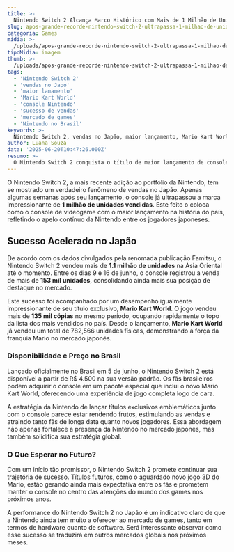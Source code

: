 ```yaml
---
title: >-
  Nintendo Switch 2 Alcança Marco Histórico com Mais de 1 Milhão de Unidades Vendidas no Japão
slug: apos-grande-recorde-nintendo-switch-2-ultrapassa-1-milhao-de-unidades-vendidas-no-japao
categoria: Games
midia: >-
  /uploads/apos-grande-recorde-nintendo-switch-2-ultrapassa-1-milhao-de-unidades-vendidas-no-japao-thumb.webp
tipoMidia: imagem
thumb: >-
  /uploads/apos-grande-recorde-nintendo-switch-2-ultrapassa-1-milhao-de-unidades-vendidas-no-japao-thumb.webp
tags:
  - 'Nintendo Switch 2'
  - 'vendas no Japo'
  - 'maior lanamento'
  - 'Mario Kart World'
  - 'console Nintendo'
  - 'sucesso de vendas'
  - 'mercado de games'
  - 'Nintendo no Brasil'
keywords: >-
  Nintendo Switch 2, vendas no Japão, maior lançamento, Mario Kart World, console Nintendo, sucesso de vendas, mercado de games, Nintendo no Brasil
author: Luana Souza
data: '2025-06-20T10:47:26.000Z'
resumo: >-
  O Nintendo Switch 2 conquista o título de maior lançamento de console no Japão, superando a marca de 1 milhão de unidades vendidas em tempo recorde. Este sucesso é impulsionado por títulos exclusivos como Mario Kart World.
---
```


O Nintendo Switch 2, a mais recente adição ao portfólio da Nintendo, tem se mostrado um verdadeiro fenômeno de vendas no Japão. Apenas algumas semanas após seu lançamento, o console já ultrapassou a marca impressionante de **1 milhão de unidades vendidas**. Este feito o coloca como o console de videogame com o maior lançamento na história do país, refletindo o apelo contínuo da Nintendo entre os jogadores japoneses.

## Sucesso Acelerado no Japão

De acordo com os dados divulgados pela renomada publicação Famitsu, o Nintendo Switch 2 vendeu mais de **1.1 milhão de unidades** na Ásia Oriental até o momento. Entre os dias 9 e 16 de junho, o console registrou a venda de mais de **153 mil unidades**, consolidando ainda mais sua posição de destaque no mercado.

Este sucesso foi acompanhado por um desempenho igualmente impressionante de seu título exclusivo, **Mario Kart World**. O jogo vendeu mais de **135 mil cópias** no mesmo período, ocupando rapidamente o topo da lista dos mais vendidos no país. Desde o lançamento, **Mario Kart World** já vendeu um total de 782,566 unidades físicas, demonstrando a força da franquia Mario no mercado japonês.

### Disponibilidade e Preço no Brasil

Lançado oficialmente no Brasil em 5 de junho, o Nintendo Switch 2 está disponível a partir de R$ 4.500 na sua versão padrão. Os fãs brasileiros podem adquirir o console em um pacote especial que inclui o novo Mario Kart World, oferecendo uma experiência de jogo completa logo de cara.

A estratégia da Nintendo de lançar títulos exclusivos emblemáticos junto com o console parece estar rendendo frutos, estimulando as vendas e atraindo tanto fãs de longa data quanto novos jogadores. Essa abordagem não apenas fortalece a presença da Nintendo no mercado japonês, mas também solidifica sua estratégia global.

### O Que Esperar no Futuro?

Com um início tão promissor, o Nintendo Switch 2 promete continuar sua trajetória de sucesso. Títulos futuros, como o aguardado novo jogo 3D do Mario, estão gerando ainda mais expectativa entre os fãs e prometem manter o console no centro das atenções do mundo dos games nos próximos anos.

A performance do Nintendo Switch 2 no Japão é um indicativo claro de que a Nintendo ainda tem muito a oferecer ao mercado de games, tanto em termos de hardware quanto de software. Será interessante observar como esse sucesso se traduzirá em outros mercados globais nos próximos meses.
